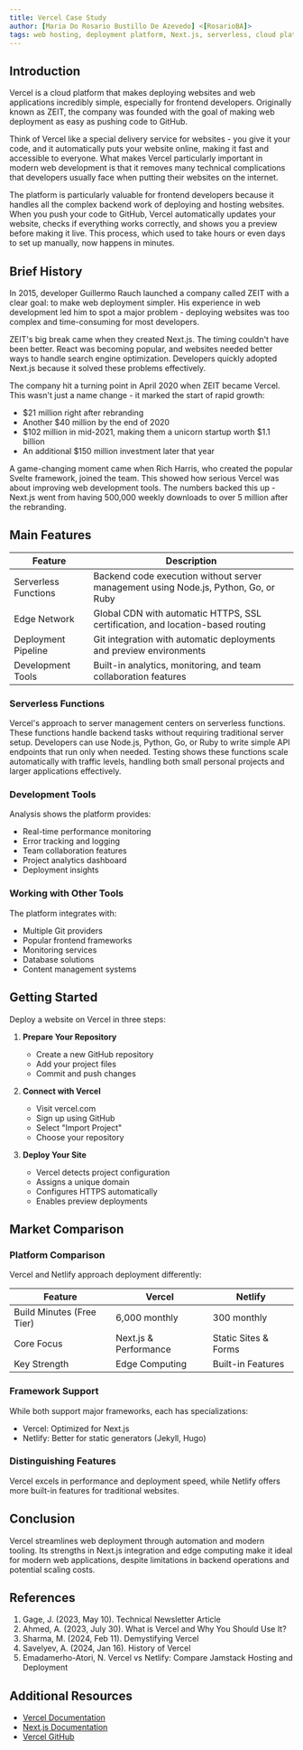 ```yaml
---
title: Vercel Case Study
author: [Maria Do Rosario Bustillo De Azevedo] <[RosarioBA]>
tags: web hosting, deployment platform, Next.js, serverless, cloud platform, case study
---
```


## Introduction

Vercel is a cloud platform that makes deploying websites and web applications incredibly simple, especially for frontend developers. Originally known as ZEIT, the company was founded with the goal of making web deployment as easy as pushing code to GitHub.

Think of Vercel like a special delivery service for websites - you give it your code, and it automatically puts your website online, making it fast and accessible to everyone. What makes Vercel particularly important in modern web development is that it removes many technical complications that developers usually face when putting their websites on the internet.

The platform is particularly valuable for frontend developers because it handles all the complex backend work of deploying and hosting websites. When you push your code to GitHub, Vercel automatically updates your website, checks if everything works correctly, and shows you a preview before making it live. This process, which used to take hours or even days to set up manually, now happens in minutes.

## Brief History

In 2015, developer Guillermo Rauch launched a company called ZEIT with a clear goal: to make web deployment simpler. His experience in web development led him to spot a major problem - deploying websites was too complex and time-consuming for most developers.

ZEIT's big break came when they created Next.js. The timing couldn't have been better. React was becoming popular, and websites needed better ways to handle search engine optimization. Developers quickly adopted Next.js because it solved these problems effectively.

The company hit a turning point in April 2020 when ZEIT became Vercel. This wasn't just a name change - it marked the start of rapid growth:
- $21 million right after rebranding
- Another $40 million by the end of 2020
- $102 million in mid-2021, making them a unicorn startup worth $1.1 billion
- An additional $150 million investment later that year

A game-changing moment came when Rich Harris, who created the popular Svelte framework, joined the team. This showed how serious Vercel was about improving web development tools. The numbers backed this up - Next.js went from having 500,000 weekly downloads to over 5 million after the rebranding.

## Main Features

| Feature | Description |
|---------|-------------|
| Serverless Functions | Backend code execution without server management using Node.js, Python, Go, or Ruby |
| Edge Network | Global CDN with automatic HTTPS, SSL certification, and location-based routing |
| Deployment Pipeline | Git integration with automatic deployments and preview environments |
| Development Tools | Built-in analytics, monitoring, and team collaboration features |

### Serverless Functions 

Vercel's approach to server management centers on serverless functions. These functions handle backend tasks without requiring traditional server setup. Developers can use Node.js, Python, Go, or Ruby to write simple API endpoints that run only when needed. Testing shows these functions scale automatically with traffic levels, handling both small personal projects and larger applications effectively.

### Development Tools
Analysis shows the platform provides:
- Real-time performance monitoring
- Error tracking and logging
- Team collaboration features
- Project analytics dashboard
- Deployment insights

### Working with Other Tools
The platform integrates with:
- Multiple Git providers
- Popular frontend frameworks
- Monitoring services
- Database solutions
- Content management systems

## Getting Started

Deploy a website on Vercel in three steps:

1. **Prepare Your Repository**
   - Create a new GitHub repository
   - Add your project files
   - Commit and push changes

2. **Connect with Vercel**
   - Visit vercel.com
   - Sign up using GitHub
   - Select "Import Project"
   - Choose your repository

3. **Deploy Your Site**
   - Vercel detects project configuration
   - Assigns a unique domain
   - Configures HTTPS automatically
   - Enables preview deployments

## Market Comparison

### Platform Comparison
Vercel and Netlify approach deployment differently:

| Feature | Vercel | Netlify |
|---------|---------|----------|
| Build Minutes (Free Tier) | 6,000 monthly | 300 monthly |
| Core Focus | Next.js & Performance | Static Sites & Forms |
| Key Strength | Edge Computing | Built-in Features |

### Framework Support
While both support major frameworks, each has specializations:
- Vercel: Optimized for Next.js
- Netlify: Better for static generators (Jekyll, Hugo)

### Distinguishing Features
Vercel excels in performance and deployment speed, while Netlify offers more built-in features for traditional websites.

## Conclusion

Vercel streamlines web deployment through automation and modern tooling. Its strengths in Next.js integration and edge computing make it ideal for modern web applications, despite limitations in backend operations and potential scaling costs.

## References

1. Gage, J. (2023, May 10). Technical Newsletter Article
2. Ahmed, A. (2023, July 30). What is Vercel and Why You Should Use It?
3. Sharma, M. (2024, Feb 11). Demystifying Vercel
4. Savelyev, A. (2024, Jan 16). History of Vercel
5. Emadamerho-Atori, N. Vercel vs Netlify: Compare Jamstack Hosting and Deployment

## Additional Resources

- [Vercel Documentation](https://vercel.com/docs)
- [Next.js Documentation](https://nextjs.org/docs)
- [Vercel GitHub](https://github.com/vercel/vercel)